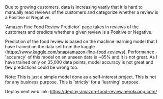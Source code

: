 Due to growing customers, data is increasing vastly that it is hard to manually read reviews of the customers and categorize whether a review is a Positive or Negative.

'Amazon Fine Food Review Predictor' page takes in reviews of the customers and predicts whether a given review is a Positive or Negative.

Prediction of the food review is based on the machine learning model that I have trained on the data set from the kaggle (https://www.kaggle.com/snap/amazon-fine-food-reviews). Performance - 'accuracy' of this model on an unseen data is ~85% and it is not great. As I have trained only on 35,000 data points, model accuracy is not great and few predictions could be wrong too.

Note: This is just a simple model done as a self-interest project. This is not for any business purpose. This is 'strictly' for a 'learning' purpose.

Deployment web link: https://deploy-amazon-food-review.herokuapp.com/
